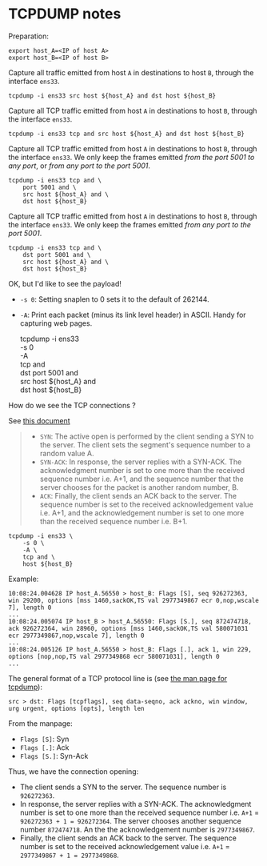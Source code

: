 # TCPDUMP notes

Preparation:

	export host_A=<IP of host A>
	export host_B=<IP of host B>

Capture all traffic emitted from host `A` in destinations to host `B`, through the interface `ens33`.

	tcpdump -i ens33 src host ${host_A} and dst host ${host_B}

Capture all TCP traffic emitted from host `A` in destinations to host `B`, through the interface `ens33`.

	tcpdump -i ens33 tcp and src host ${host_A} and dst host ${host_B}

Capture all TCP traffic emitted from host `A` in destinations to host `B`, through the interface `ens33`. We only keep the frames emitted _from the port 5001 to any port_, or _from any port to the port 5001_.

	tcpdump -i ens33 tcp and \
        port 5001 and \
        src host ${host_A} and \
        dst host ${host_B}

Capture all TCP traffic emitted from host `A` in destinations to host `B`, through the interface `ens33`. We only keep the frames emitted _from any port to the port 5001_.

	tcpdump -i ens33 tcp and \
        dst port 5001 and \
        src host ${host_A} and \
        dst host ${host_B}

OK, but I'd like to see the payload!

* `-s 0`: Setting snaplen to 0 sets it to the default of 262144.
* `-A`: Print each packet (minus its link level header) in ASCII. Handy for capturing web pages. 

	tcpdump -i ens33 \
        -s 0 \
        -A \
	    tcp and \
        dst port 5001 and \
        src host ${host_A} and \
        dst host ${host_B}

How do we see the TCP connections ?

See [this document](https://en.wikipedia.org/wiki/Transmission_Control_Protocol#Connection_establishment)

> * `SYN`: The active open is performed by the client sending a SYN to the server. The client sets the segment's sequence number to a random value A.
> * `SYN-ACK`: In response, the server replies with a SYN-ACK. The acknowledgment number is set to one more than the received sequence number i.e. A+1, and the sequence number that the server chooses for the packet is another random number, B.
> * `ACK`: Finally, the client sends an ACK back to the server. The sequence number is set to the received acknowledgement value i.e. A+1, and the acknowledgement number is set to one more than the received sequence number i.e. B+1.



	tcpdump -i ens33 \
        -s 0 \
        -A \
	    tcp and \
        host ${host_B}

Example:

	10:08:24.004628 IP host_A.56550 > host_B: Flags [S], seq 926272363, win 29200, options [mss 1460,sackOK,TS val 2977349867 ecr 0,nop,wscale 7], length 0
	...
	10:08:24.005074 IP host_B > host_A.56550: Flags [S.], seq 872474718, ack 926272364, win 28960, options [mss 1460,sackOK,TS val 580071031 ecr 2977349867,nop,wscale 7], length 0
	...
	10:08:24.005126 IP host_A.56550 > host_B: Flags [.], ack 1, win 229, options [nop,nop,TS val 2977349868 ecr 580071031], length 0
	...

The general format of a TCP protocol line is (see [the man page for tcpdump](https://www.tcpdump.org/manpages/tcpdump.1.html)): 

	src > dst: Flags [tcpflags], seq data-seqno, ack ackno, win window, urg urgent, options [opts], length len

From the manpage:

* `Flags [S]`: Syn
* `Flags [.]`: Ack
* `Flags [S.]`: Syn-Ack

Thus, we have the connection opening:

* The client sends a SYN to the server. The sequence number is `926272363`.
* In response, the server replies with a SYN-ACK. The acknowledgment number is set to one more than the received sequence number i.e. `A+1` = `926272363 + 1 = 926272364`. The server chooses another sequence number `872474718`. An the the acknowledgement number is `2977349867`.
* Finally, the client sends an ACK back to the server. The sequence number is set to the received acknowledgement value i.e. `A+1` = `2977349867 + 1 = 2977349868`.
